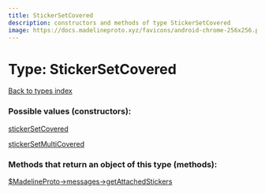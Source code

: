 ```yaml
---
title: StickerSetCovered
description: constructors and methods of type StickerSetCovered
image: https://docs.madelineproto.xyz/favicons/android-chrome-256x256.png
---
```

# Type: StickerSetCovered  
[Back to types index](index.md)



### Possible values (constructors):

[stickerSetCovered](../constructors/stickerSetCovered.md)  

[stickerSetMultiCovered](../constructors/stickerSetMultiCovered.md)  



### Methods that return an object of this type (methods):

[$MadelineProto->messages->getAttachedStickers](../methods/messages_getAttachedStickers.md)  



